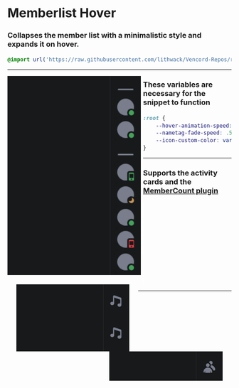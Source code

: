 
# Memberlist Hover
### Collapses the member list with a minimalistic style and expands it on hover.
```css
@import url('https://raw.githubusercontent.com/lithwack/Vencord-Repos/refs/heads/main/Memberlist%20Hover');
```
---

<img align="left" width="300" src="Images/Memberlist.gif"> <img align="left" width="5" height="400" src="Images/gap.png">

### These variables are necessary for the snippet to function
```css
:root {
    --hover-animation-speed: 0.3s;
    --nametag-fade-speed: .5s ease-in;
    --icon-custom-color: var(--channels-default);
}
```

---
### Supports the activity cards and the [MemberCount plugin](https://vencord.dev/plugins/MemberCount)
<p>
    <img align="center" width="1" height="185" src="Images/gap.png">
    <img align="left" src="Images/Activity-Cards.gif" hspace="20">
    <img align="right" src="Images/MemberCount.gif" hspace="20">
</p>

---
